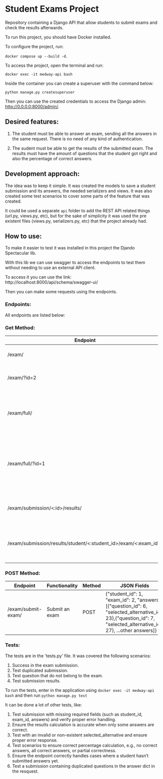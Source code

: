 # Student Exams Project
Repository containing a Django API that allow students to submit exams and check the results afterwards.

To run this project, you should have Docker installed.

To configure the project, run:

`docker compose up --build -d`.

To access the project, open the terminal and run:

`docker exec -it medway-api bash`

Inside the container you can create a superuser with the command below:

`python manage.py createsuperuser`

Then you can use the created credentials to access the Django admin: http://0.0.0.0:8000/admin/.

## Desired features:

1. The student must be able to answer an exam, sending all the answers in the same request. There is no need of any kind of authentication.

2. The sudent must be able to get the results of the submitted exam. The results must have the amount of questions that the student got right and also the percentage of correct answers.

## Development approach:

The idea was to keep it simple. It was created the models to save a student submission and its answers, the needed serializers and views. It was also created some test scenarios to cover some parts of the feature that was created.

It could be used a separate `api` folder to add the REST API related things (url.py, views.py, etc), but for the sake of simplicity it was used the pre existent files (views.py, serializers.py, etc) that the project already had.

## How to use:

To make it easier to test it was installed in this project the Djando Spectacular lib.

With this lib we can use swagger to access the endpoints to test them without needing to use an external API client.

To access it you can use the link: http://localhost:8000/api/schema/swagger-ui/

Then you can make some requests using the endpoints.

### Endpoints:

All endpoints are listed below:

### Get Method:

|Endpoint|Functionality|Method|
|--------|-------------|------|
|/exam/|Get all the existent exams|GET|
|/exam/?id=2|Get a specific exam using its id|GET|
|/exam/full/|Get all the existent exams with its questions and the respective alternatives|GET|
|/exam/full/?id=1|Get all the existent exams with its questions and the respective alternatives filtering by the exam id|GET|
|/exam/submission/<:id>/results/|Given the submission id, get a specific submission|GET|
|/exam/submission/results/student/<:student_id>/exam/<:exam_id>/|Given the student id and the exam id, get the related submission|GET|


### POST Method:

|Endpoint|Functionality|Method|JSON Fields|
|--------|-------------|------|-----------|
|/exam/submit-exam/|Submit an exam|POST|{"student_id": 1, "exam_id": 2, "answers": [{"question_id": 6, "selected_alternative_id": 23},{"question_id": 7, "selected_alternative_id": 27}, ...other answers]}|

### Tests:

The tests are in the 'tests.py' file. It was covered the following scenarios:

1. Success in the exam submission.
2. Test duplicated submission.
3. Test question that do not belong to the exam.
4. Test submission results.

To run the tests, enter in the application using `docker exec -it medway-api bash` and then run `python manage.py test`

It can be done a lot of other tests, like:

1. Test submission with missing required fields (such as student_id, exam_id, answers) and verify proper error handling.
2. Ensure the results calculation is accurate when only some answers are correct.
3. Test with an invalid or non-existent selected_alternative and ensure proper error response.
4. Test scenarios to ensure correct percentage calculation, e.g., no correct answers, all correct answers, or partial correctness.
5. Ensure the endpoint correctly handles cases where a student hasn’t submitted answers yet.
6. Test a submission containing duplicated questions in the answer dict in the resquest.
